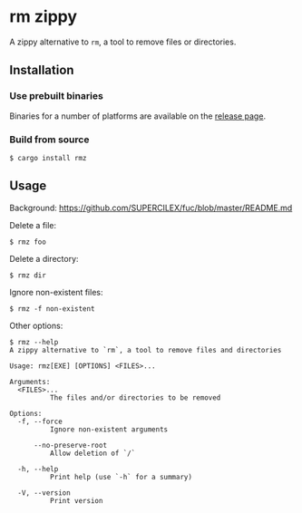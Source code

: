 # rm zippy

A zippy alternative to `rm`, a tool to remove files or directories.

## Installation

### Use prebuilt binaries

Binaries for a number of platforms are available on the
[release page](https://github.com/SUPERCILEX/fuc/releases/latest).

### Build from source

```console,ignore
$ cargo install rmz
```

## Usage

Background: https://github.com/SUPERCILEX/fuc/blob/master/README.md

Delete a file:

```console
$ rmz foo
```

Delete a directory:

```console
$ rmz dir
```

Ignore non-existent files:

```console
$ rmz -f non-existent
```

Other options:

```console
$ rmz --help
A zippy alternative to `rm`, a tool to remove files and directories

Usage: rmz[EXE] [OPTIONS] <FILES>...

Arguments:
  <FILES>...
          The files and/or directories to be removed

Options:
  -f, --force
          Ignore non-existent arguments

      --no-preserve-root
          Allow deletion of `/`

  -h, --help
          Print help (use `-h` for a summary)

  -V, --version
          Print version

```
